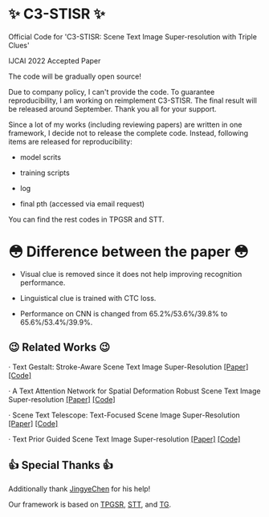 # :sparkles: C3-STISR :sparkles:
Official Code for 'C3-STISR: Scene Text Image Super-resolution with Triple Clues'

IJCAI 2022 Accepted Paper 

The code will be gradually open source!

Due to company policy, I can't provide the code. To guarantee reproducibility, I am working on reimplement C3-STISR. The final result will be released around September. Thank you all for your support.

Since a lot of my works (including reviewing papers) are written in one framework, I decide not to release the complete code. Instead, following items are released for reproducibility:

- model scrits

- training scripts

- log

- final pth (accessed via email request)

You can find the rest codes in TPGSR and STT.

# :flushed: Difference between the paper :flushed:

- Visual clue is removed since it does not help improving recognition performance.

- Linguistical clue is trained with CTC loss.

- Performance on CNN is changed from 65.2\%/53.6\%/39.8\% to 65.6\%/53.4\%/39.9\%.
## :wink: Related Works :wink:
· Text Gestalt: Stroke-Aware Scene Text Image Super-Resolution [[Paper]](https://arxiv.org/pdf/2112.08171.pdf) [[Code]](https://github.com/FudanVI/FudanOCR)

· A Text Attention Network for Spatial Deformation Robust Scene Text Image Super-resolution [[Paper]](https://arxiv.org/pdf/2203.09388.pdf) [[Code]](https://github.com/mjq11302010044/TATT)

· Scene Text Telescope: Text-Focused Scene Image Super-Resolution [[Paper]](https://openaccess.thecvf.com/content/CVPR2021/papers/Chen_Scene_Text_Telescope_Text-Focused_Scene_Image_Super-Resolution_CVPR_2021_paper.pdf) [[Code]](https://github.com/FudanVI/FudanOCR)

· Text Prior Guided Scene Text Image Super-resolution [[Paper]](https://arxiv.org/pdf/2106.15368.pdf) [[Code]](https://github.com/mjq11302010044/TPGSR)


## :thumbsup: Special Thanks :thumbsup:
Additionally thank [JingyeChen](https://github.com/JingyeChen) for his help!

Our framework is based on [TPGSR](https://github.com/mjq11302010044/TPGSR), [STT](https://github.com/FudanVI/FudanOCR), and [TG](https://github.com/FudanVI/FudanOCR).

